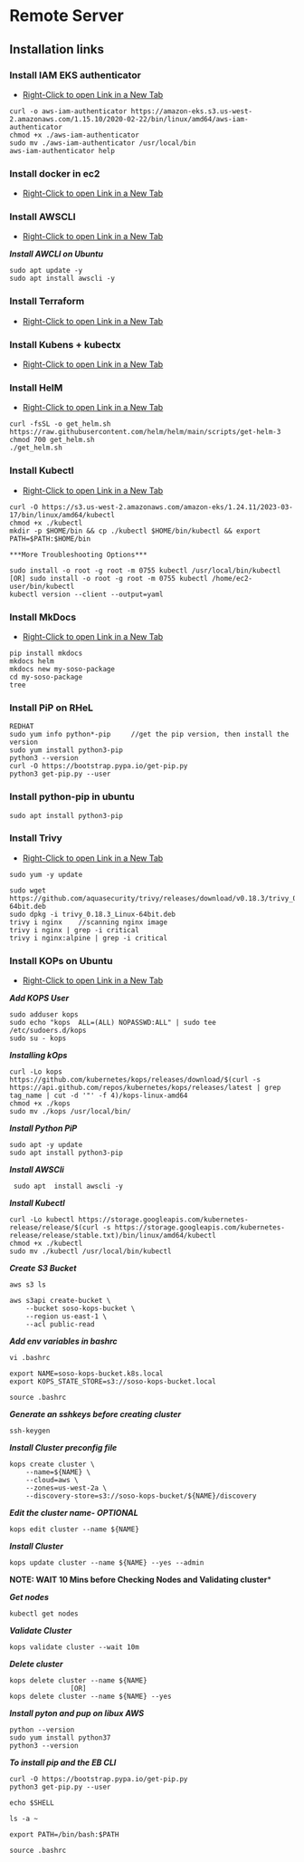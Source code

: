 # Remote Server

## Installation links

### Install IAM EKS authenticator 
  - [Right-Click to open Link in a New Tab](https://docs.aws.amazon.com/eks/latest/userguide/install-aws-iam-authenticator.html)
```
curl -o aws-iam-authenticator https://amazon-eks.s3.us-west-2.amazonaws.com/1.15.10/2020-02-22/bin/linux/amd64/aws-iam-authenticator
chmod +x ./aws-iam-authenticator
sudo mv ./aws-iam-authenticator /usr/local/bin
aws-iam-authenticator help
```
### Install docker in ec2 
  - [Right-Click to open Link in a New Tab](https://docs.aws.amazon.com/AmazonECS/latest/developerguide/create-container-image.html)

### Install AWSCLI 
  - [Right-Click to open Link in a New Tab](https://docs.aws.amazon.com/cli/latest/userguide/getting-started-install.html)

***Install AWCLI on Ubuntu***

```
sudo apt update -y
sudo apt install awscli -y
```

### Install Terraform 
  - [Right-Click to open Link in a New Tab](https://developer.hashicorp.com/terraform/tutorials/aws-get-started/install-cli)

### Install Kubens + kubectx 
  - [Right-Click to open Link in a New Tab](https://github.com/ahmetb/kubectx#installation) 

### Install HelM 
  - [Right-Click to open Link in a New Tab](https://helm.sh/docs/intro/install/)
```
curl -fsSL -o get_helm.sh https://raw.githubusercontent.com/helm/helm/main/scripts/get-helm-3
chmod 700 get_helm.sh
./get_helm.sh
```

### Install Kubectl 
  - [Right-Click to open Link in a New Tab](https://docs.aws.amazon.com/eks/latest/userguide/install-kubectl)
```
curl -O https://s3.us-west-2.amazonaws.com/amazon-eks/1.24.11/2023-03-17/bin/linux/amd64/kubectl
chmod +x ./kubectl
mkdir -p $HOME/bin && cp ./kubectl $HOME/bin/kubectl && export PATH=$PATH:$HOME/bin

***More Troubleshooting Options***

sudo install -o root -g root -m 0755 kubectl /usr/local/bin/kubectl
[OR] sudo install -o root -g root -m 0755 kubectl /home/ec2-user/bin/kubectl
kubectl version --client --output=yaml
```

### Install MkDocs 
  - [Right-Click to open Link in a New Tab](https://www.mkdocs.org/user-guide/installation/)
```
pip install mkdocs
mkdocs helm
mkdocs new my-soso-package
cd my-soso-package
tree
```

### Install PiP on RHeL
```
REDHAT
sudo yum info python*-pip     //get the pip version, then install the version
sudo yum install python3-pip
python3 --version
curl -O https://bootstrap.pypa.io/get-pip.py
python3 get-pip.py --user
```

### Install python-pip in ubuntu
```
sudo apt install python3-pip
```

### Install Trivy 
  - [Right-Click to open Link in a New Tab](https://aquasecurity.github.io/trivy/v0.18.3/installation/)

```
sudo yum -y update

sudo wget https://github.com/aquasecurity/trivy/releases/download/v0.18.3/trivy_0.18.3_Linux-64bit.deb
sudo dpkg -i trivy_0.18.3_Linux-64bit.deb
trivy i nginx    //scanning nginx image
trivy i nginx | grep -i critical
trivy i nginx:alpine | grep -i critical
```

### Install KOPs on Ubuntu

- [Right-Click to open Link in a New Tab](https://kops.sigs.k8s.io/getting_started/aws/)


***Add KOPS User***

```
sudo adduser kops
sudo echo "kops  ALL=(ALL) NOPASSWD:ALL" | sudo tee /etc/sudoers.d/kops
sudo su - kops
```
***Installing kOps***

```
curl -Lo kops https://github.com/kubernetes/kops/releases/download/$(curl -s https://api.github.com/repos/kubernetes/kops/releases/latest | grep tag_name | cut -d '"' -f 4)/kops-linux-amd64
chmod +x ./kops
sudo mv ./kops /usr/local/bin/
```
***Install Python PiP***

```
sudo apt -y update
sudo apt install python3-pip
```

***Install AWSCli***

```
 sudo apt  install awscli -y
```

***Install Kubectl***

```
curl -Lo kubectl https://storage.googleapis.com/kubernetes-release/release/$(curl -s https://storage.googleapis.com/kubernetes-release/release/stable.txt)/bin/linux/amd64/kubectl
chmod +x ./kubectl
sudo mv ./kubectl /usr/local/bin/kubectl
```

***Create S3 Bucket***

```
aws s3 ls

aws s3api create-bucket \
    --bucket soso-kops-bucket \
    --region us-east-1 \
    --acl public-read
```

***Add env variables in bashrc***

```
vi .bashrc

export NAME=soso-kops-bucket.k8s.local                               
export KOPS_STATE_STORE=s3://soso-kops-bucket.local 
 
source .bashrc
```

***Generate an sshkeys before creating cluster***

```
ssh-keygen
```

***Install Cluster preconfig file***

```
kops create cluster \
    --name=${NAME} \
    --cloud=aws \
    --zones=us-west-2a \
    --discovery-store=s3://soso-kops-bucket/${NAME}/discovery
```

***Edit the cluster name- OPTIONAL***

```
kops edit cluster --name ${NAME}
```

***Install Cluster***

```
kops update cluster --name ${NAME} --yes --admin
```
**NOTE: WAIT 10 Mins before Checking Nodes and Validating cluster***

***Get nodes***

```
kubectl get nodes
```

***Validate Cluster***

```
kops validate cluster --wait 10m
```

***Delete cluster***

```
kops delete cluster --name ${NAME}
               [OR]
kops delete cluster --name ${NAME} --yes
```

***Install pyton and pup on libux AWS***

```
python --version
sudo yum install python37
python3 --version
```

***To install pip and the EB CLI***

```
curl -O https://bootstrap.pypa.io/get-pip.py
python3 get-pip.py --user

echo $SHELL

ls -a ~

export PATH=/bin/bash:$PATH

source .bashrc
```